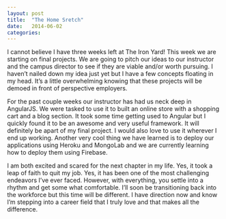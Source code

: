 ```yaml
---
layout: post
title:  "The Home Sretch"
date:   2014-06-02 
categories: 
---
```


I cannot believe I have three weeks left at The Iron Yard! This week we are starting on final projects. We are going to pitch our ideas to our instructor and the campus director to see if they are viable and/or worth pursuing. I haven’t nailed down my idea just yet but I have a few concepts floating in my head. It’s a little overwhelming knowing that these projects will be demoed in front of perspective employers. 

For the past couple weeks our instructor has had us neck deep in AngularJS. We were tasked to use it to built an online store with a shopping cart and a blog section. It took some time getting used to Angular but I quickly found it to be an awesome and very useful framework. It will definitely be apart of my final project. I would also love to use it wherever I end up working. Another very cool thing we have learned is to deploy our applications using Heroku and MongoLab and we are currently learning how to deploy them using Firebase.

I am both excited and scared for the next chapter in my life. Yes, it took a leap of faith to quit my job. Yes, it has been one of the most challenging endeavors I’ve ever faced. However, with everything, you settle into a rhythm and get some what comfortable. I’ll soon be transitioning back into the workforce but this time will be different. I have direction now and know I’m stepping into a career field that I truly love and that makes all the difference.